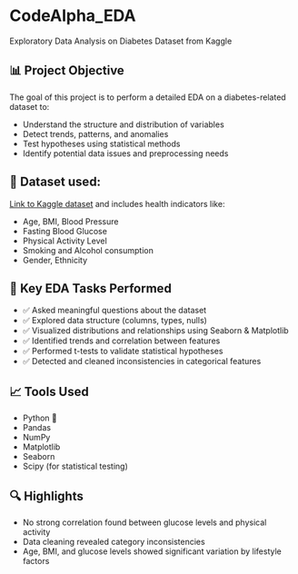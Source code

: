 # CodeAlpha_EDA
Exploratory Data Analysis on Diabetes Dataset from Kaggle

## 📊 Project Objective

The goal of this project is to perform a detailed EDA on a diabetes-related dataset to:

- Understand the structure and distribution of variables
- Detect trends, patterns, and anomalies
- Test hypotheses using statistical methods
- Identify potential data issues and preprocessing needs

## 📁 Dataset used:
[Link to Kaggle dataset](https://www.kaggle.com/datasets/marshalpatel3558/diabetes-prediction-dataset) and includes health indicators like:

- Age, BMI, Blood Pressure
- Fasting Blood Glucose
- Physical Activity Level
- Smoking and Alcohol consumption
- Gender, Ethnicity

## 🧠 Key EDA Tasks Performed

- ✅ Asked meaningful questions about the dataset
- ✅ Explored data structure (columns, types, nulls)
- ✅ Visualized distributions and relationships using Seaborn & Matplotlib
- ✅ Identified trends and correlation between features
- ✅ Performed t-tests to validate statistical hypotheses
- ✅ Detected and cleaned inconsistencies in categorical features

## 📈 Tools Used

- Python 🐍
- Pandas
- NumPy
- Matplotlib
- Seaborn
- Scipy (for statistical testing)

## 🔍 Highlights

- No strong correlation found between glucose levels and physical activity
- Data cleaning revealed category inconsistencies
- Age, BMI, and glucose levels showed significant variation by lifestyle factors



